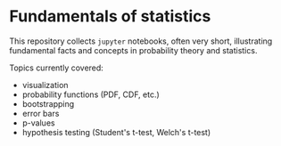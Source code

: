 # Fundamentals of statistics

This repository collects `jupyter` notebooks, often very short,
illustrating fundamental facts and concepts in probability theory and
statistics.

Topics currently covered:  
- visualization  
- probability functions (PDF, CDF, etc.)  
- bootstrapping  
- error bars  
- p-values  
- hypothesis testing (Student's t-test, Welch's t-test)  
